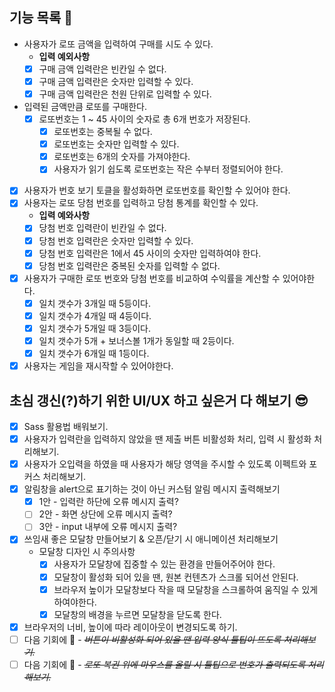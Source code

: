 ## 기능 목록 🚀

- 사용자가 로또 금액을 입력하여 구매를 시도 수 있다.
  - **입력 예외사항**
  - [x] 구매 금액 입력란은 빈칸일 수 없다.
  - [x] 구매 금액 입력란은 숫자만 입력할 수 있다.
  - [x] 구매 금액 입력란은 천원 단위로 입력할 수 있다.
- 입력된 금액만큼 로또를 구매한다.
  - [x] 로또번호는 1 ~ 45 사이의 숫자로 총 6개 번호가 저장된다.
    - [x] 로또번호는 중복될 수 없다.
    - [x] 로또번호는 숫자만 입력할 수 있다.
    - [x] 로또번호는 6개의 숫자를 가져야한다.
    - [x] 사용자가 읽기 쉽도록 로또번호는 작은 수부터 정렬되어야 한다.
- [x] 사용자가 번호 보기 토클을 활성화하면 로또번호를 확인할 수 있어야 한다.
- [x] 사용자는 로또 당첨 번호를 입력하고 당첨 통계를 확인할 수 있다.
  - **입력 예와사항**
  - [x] 당첨 번호 입력란이 빈칸일 수 없다.
  - [x] 당첨 번호 입력란은 숫자만 입력할 수 있다.
  - [x] 당첨 번호 입력란은 1에서 45 사이의 숫자만 입력하여야 한다.
  - [x] 당첨 번호 입력란은 중복된 숫자를 입력할 수 없다.
- [x] 사용자가 구매한 로또 번호와 당첨 번호를 비교하여 수익률을 계산할 수 있어야한다.
  - [x] 일치 갯수가 3개일 때 5등이다.
  - [x] 일치 갯수가 4개일 때 4등이다.
  - [x] 일치 갯수가 5개일 때 3등이다.
  - [x] 일치 갯수가 5개 + 보너스볼 1개가 동일할 때 2등이다.
  - [x] 일치 갯수가 6개일 때 1등이다.
- [x] 사용자는 게임을 재시작할 수 있어야한다.

## 초심 갱신(?)하기 위한 UI/UX 하고 싶은거 다 해보기 😎

- [x] Sass 활용법 배워보기.
- [x] 사용자가 입력란을 입력하지 않았을 땐 제출 버튼 비활성화 처리, 입력 시 활성화 처리해보기.
- [x] 사용자가 오입력을 하였을 때 사용자가 해당 영역을 주시할 수 있도록 이펙트와 포커스 처리해보기.
- [x] 알림창을 alert으로 표기하는 것이 아닌 커스텀 알림 메시지 출력해보기
  - [x] 1안 - 입력란 하단에 오류 메시지 출력?
  - [ ] 2안 - 화면 상단에 오류 메시지 출력?
  - [ ] 3안 - input 내부에 오류 메시지 출력?
- [x] 쓰임새 좋은 모달창 만들어보기 & 오픈/닫기 시 애니메이션 처리해보기
  - 모달창 디자인 시 주의사항
    - [x] 사용자가 모달창에 집중할 수 있는 환경을 만들어주어야 한다.
    - [x] 모달창이 활성화 되어 있을 땐, 원본 컨텐츠가 스크롤 되어선 안된다.
    - [x] 브라우저 높이가 모달창보다 작을 때 모달창을 스크롤하여 움직일 수 있게 하여야한다.
    - [x] 모달창의 배경을 누르면 모달창을 닫도록 한다.
- [x] 브라우저의 너비, 높이에 따라 레이아웃이 변경되도록 하기.
- [ ] 다음 기회에 🤥 - _~~버튼이 비활성화 되어 있을 땐 입력 양식 툴팁이 뜨도록 처리해보기.~~_
- [ ] 다음 기회에 🤥 - _~~로또 복권 위에 마우스를 올릴 시 툴팁으로 번호가 출력되도록 처리해보기.~~_
